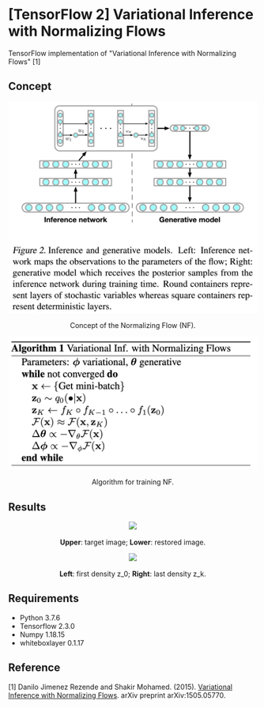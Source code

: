 [TensorFlow 2] Variational Inference with Normalizing Flows
=====
TensorFlow implementation of "Variational Inference with Normalizing Flows" [1]

## Concept
<div align="center">
  <img src="./figures/flow.png" width="550">  
  <p>Concept of the Normalizing Flow (NF).</p>
</div>

<div align="center">
  <img src="./figures/algorithm.png" width="550">  
  <p>Algorithm for training NF.</p>
</div>

## Results

<div align="center">
  <img src="./figures/reconstruction.gif" width="600">
  <p><strong>Upper</strong>: target image; <strong>Lower</strong>: restored image.</p>
</div>

<div align="center">
  <img src="./figures/energy.gif" width="400">  
  <p><strong>Left</strong>: first density z_0; <strong>Right</strong>: last density z_k.</p>
</div>

## Requirements
* Python 3.7.6  
* Tensorflow 2.3.0  
* Numpy 1.18.15
* whiteboxlayer 0.1.17

## Reference
[1] Danilo Jimenez Rezende and Shakir Mohamed. (2015). <a href="https://arxiv.org/abs/1505.05770">Variational Inference with Normalizing Flows</a>. arXiv preprint arXiv:1505.05770.
